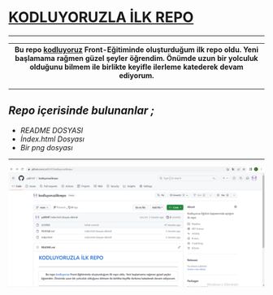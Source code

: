  

# **[KODLUYORUZLA İLK REPO](http://www.kodluyoruz.org.)**
---
|Bu repo [kodluyoruz](http://www.kodluyoruz.org) Front-Eğitiminde oluşturduğum ilk repo oldu. Yeni başlamama rağmen güzel şeyler öğrendim. Önümde uzun bir yolculuk olduğunu bilmem ile birlikte keyifle ilerleme katederek devam ediyorum.|
|:---:
---
## ***Repo içerisinde bulunanlar ;***

* *README DOSYASI*
* *İndex.html Dosyası*
* *Bir png dosyası*
---
[![githubproje resmi](https://raw.githubusercontent.com/yali0147/kodluyoruzilkrepo/main/proje%201.png)](https://github.com/yali0147/kodluyoruzilkrepo)
